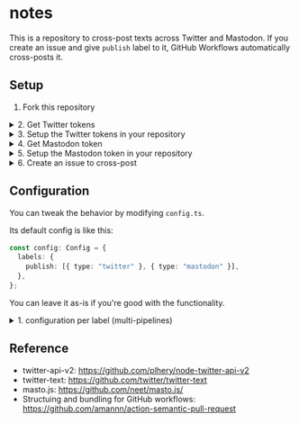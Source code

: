 # notes

This is a repository to cross-post texts across Twitter and Mastodon. If you create an issue and give `publish` label to it, GitHub Workflows automatically cross-posts it.

## Setup

1. Fork this repository

<details>
<summary>
2. Get Twitter tokens
</summary>

1. Go to https://developer.twitter.com/portal/dashboard

![Twitter](./public/twitter-01.png)

2. Click the app to see the tokens

![Twitter](./public/twitter-02.png)

3. Grab them all

![Twitter](./public/twitter-03.png)

You need

- `TWITTER_CONSUMER_KEY`
- `TWITTER_CONSUMER_SECRET`
- `TWITTER_ACCESS_TOKEN_KEY`
- `TWITTER_ACCESS_TOKEN_SECRET`

</details>

<details>
<summary>
3. Setup the Twitter tokens in your repository
</summary>

1. Go to your repository and follow this path

![GitHub](./public/github-01.png)

2. Click "New repository secret" button and add the keys above. You need to add secret one-by-one.

![GitHub](./public/github-02.png)

![GitHub](./public/github-03.png)

</details>

<details>
<summary>
4. Get Mastodon token
</summary>

1. Go to your Mastodon server and follow this path to create a new application

![Mastodon](./public/mastodon-01.png)

![Mastodon](./public/mastodon-02.png)

2. Name the application and the rest is optional. (`write` permission is what we need and it's checked by default)

![Mastodon](./public/mastodon-03.png)

3. After creating it, open the app again, and you'll get the access token.

![Mastodon](./public/mastodon-04.png)

</details>

<details>
<summary>
5. Setup the Mastodon token in your repository
</summary>

1. Go to your repository and follow this path

![GitHub](./public/github-01.png)

2. Click "New repository secret" button and add the access token (name: `MASTODON_ACCESS_TOKEN`)

3. Click "New repository secret" button again, and this time, add your Mastodon server url

![GitHub](./public/mastodon-05.png)

</details>

<details>
<summary>
6. Create an issue to cross-post
</summary>

1. Go to your Issues tab on your repository

![Issues](./public/issue-01.png)

2. Create an issue with a label `publish`. Or, you can create an issue first, and later add a label `publish` when you're ready to publish it.

The title of issue isn't used for Twitter or Mastodon. So you can put anything like `untitled` there.

![Issues](./public/issue-01.png)

3. voilà! It's done.

</details>

## Configuration

You can tweak the behavior by modifying `config.ts`.

Its default config is like this:

```typescript
const config: Config = {
  labels: {
    publish: [{ type: "twitter" }, { type: "mastodon" }],
  },
};
```

You can leave it as-is if you're good with the functionality.

<details>
<summary>1. configuration per label (multi-pipelines) </summary>

The default label that triggers the workflow is `publish`, but you can configure other labels that start with `publish_`.
For example, you have two Twitter accounts, one for English and another one for Korean. And two Mastodon accounts as well.

You can configure `publish_english` and `publish_korean`.

```typescript
const config: Config = {
  labels: {
    publish_english: [
      { type: "twitter", env_var_prefix: "EN_" },
      { type: "mastodon", env_var_prefix: "EN_" },
    ],
    publish_korean: [
      { type: "twitter", env_var_prefix: "KO_" },
      { type: "mastodon", env_var_prefix: "KO_" },
    ],
  },
};
```

You might've noticed `env_var_prefix` above. When you're setting up more than one Twitter or Mastodon account, you need to name those tokens differently. That's what that prefix is for.

Then, in this case, you need to add the following secrets to your GitHub repository:

```
KO_TWITTER_CONSUMER_KEY
KO_TWITTER_CONSUMER_SECRET
KO_TWITTER_ACCESS_TOKEN_KEY
KO_TWITTER_ACCESS_TOKEN_SECRET
EN_TWITTER_CONSUMER_KEY
EN_TWITTER_CONSUMER_SECRET
EN_TWITTER_ACCESS_TOKEN_KEY
EN_TWITTER_ACCESS_TOKEN_SECRET

KO_MASTODON_ACCESS_TOKEN
KO_MASTODON_URL
EN_MASTODON_ACCESS_TOKEN
EN_MASTODON_URL
```

Unfortunately, you're not finished. You need to modify `.github/workflows/publish.yml`.
You need to pass all the secrets above to the process as environment variables. If you're not sure what this means, create an issue in this repository to ask. I'll walk you through the configuration.
</details>

## Reference

- twitter-api-v2: https://github.com/plhery/node-twitter-api-v2
- twitter-text: https://github.com/twitter/twitter-text
- masto.js: https://github.com/neet/masto.js/
- Structuing and bundling for GitHub workflows: https://github.com/amannn/action-semantic-pull-request
